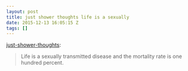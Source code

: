 ```yaml
---
layout: post
title: just shower thoughts life is a sexually
date: 2015-12-13 16:05:15 Z
tags: []
---
```

[just-shower-thoughts](http://just-shower-thoughts.tumblr.com/post/135114640274/life-is-a-sexually-transmitted-disease-and-the):

> Life is a sexually transmitted disease and the mortality rate is one hundred percent.
